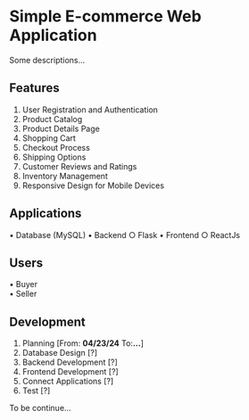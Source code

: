 # Simple E-commerce Web Application
Some descriptions...

## Features
1. User Registration and Authentication
2. Product Catalog
3. Product Details Page
4. Shopping Cart
5. Checkout Process
6. Shipping Options
7. Customer Reviews and Ratings
8. Inventory Management
9. Responsive Design for Mobile Devices

## Applications
• Database (MySQL) 
• Backend 
  ○ Flask 
• Frontend 
  ○ ReactJs 

## Users
• Buyer  
• Seller

## Development
1. Planning [From: **04/23/24** To:**...**]
2. Database Design [?]
3. Backend Development [?]
4. Frontend Development [?]
5. Connect Applications [?]
6. Test [?]

To be continue...
